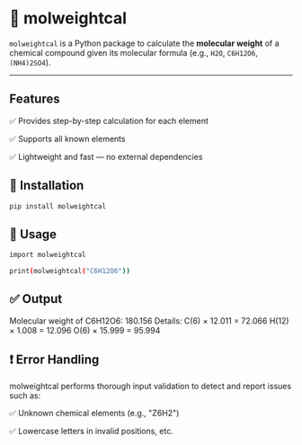 # 🧪 molweightcal

`molweightcal` is a Python package to calculate the **molecular weight** of a chemical compound given its molecular formula (e.g., `H2O`, `C6H12O6`, `(NH4)2SO4`).

---

## Features
✅ Provides step-by-step calculation for each element

✅ Supports all known elements

✅ Lightweight and fast — no external dependencies

## 🔧 Installation

```bash
pip install molweightcal
```

## 🚀 Usage
```bash
import molweightcal

print(molweightcal("C6H12O6"))
```

## ✅ Output
Molecular weight of C6H12O6: 180.156
Details:
C(6) × 12.011 = 72.066
H(12) × 1.008 = 12.096
O(6) × 15.999 = 95.994

## ❗ Error Handling
molweightcal performs thorough input validation to detect and report issues such as:

✅ Unknown chemical elements (e.g., "Z6H2")

✅ Lowercase letters in invalid positions, etc.
